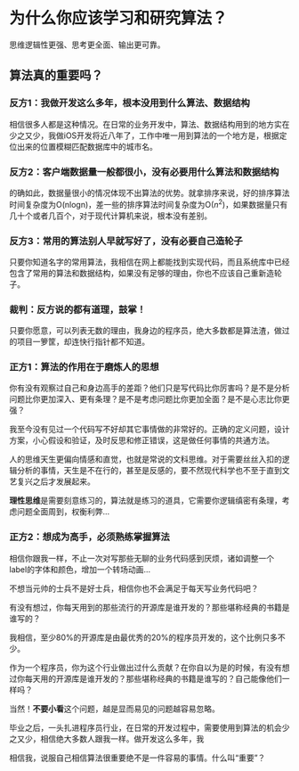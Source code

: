# 为什么你应该学习和研究算法？

思维逻辑性更强、思考更全面、输出更可靠。

## 算法真的重要吗？

### 反方1：我做开发这么多年，根本没用到什么算法、数据结构

相信很多人都是这种情况。在日常的业务开发中，算法、数据结构用到的地方实在少之又少，我做iOS开发将近八年了，工作中唯一用到算法的一个地方是，根据定位出来的位置模糊匹配数据库中的城市名。

### 反方2：客户端数据量一般都很小，没有必要用什么算法和数据结构

的确如此，数据量很小的情况体现不出算法的优势。就拿排序来说，好的排序算法时间复杂度为O(nlogn)，差一些的排序算法时间复杂度为O($n^2$)，如果数据量只有几十个或者几百个，对于现代计算机来说，根本没有差别。

### 反方3：常用的算法别人早就写好了，没有必要自己造轮子

只要你知道名字的常用算法，我相信在网上都能找到实现代码，而且系统库中已经包含了常用的算法和数据结构，如果没有足够的理由，你也不应该自己重新造轮子。

### 裁判：反方说的都有道理，鼓掌！

只要你愿意，可以列表无数的理由，我身边的程序员，绝大多数都是算法渣，做过的项目一箩筐，却连快行指针都不知道。

### 正方1：算法的作用在于磨炼人的思想

你有没有观察过自己和身边高手的差距？他们只是写代码比你厉害吗？是不是分析问题比你更加深入、更有条理？是不是考虑问题比你更加全面？是不是心志比你更强？

我至今没有见过一个代码写不好却其它事情做的非常好的。正确的定义问题，设计方案，小心假设和验证，及时反思和修正错误，这是做任何事情的共通方法。

人的思维天生更偏向情感和直觉，也就是常说的文科思维。对于需要丝丝入扣的逻辑分析的事情，天生是不在行的，甚至是反感的，要不然现代科学也不至于直到文艺复兴之后才发展起来。

**理性思维**是需要刻意练习的，算法就是练习的道具，它需要你逻辑缜密有条理，考虑问题全面周到，权衡利弊...

### 正方2：想成为高手，必须熟练掌握算法

相信你跟我一样，不止一次对写那些无聊的业务代码感到厌烦，诸如调整一个label的字体和颜色，增加一个转场动画…

不想当元帅的士兵不是好士兵，相信你也不会满足于每天写业务代码吧？

有没有想过，你每天用到的那些流行的开源库是谁开发的？那些堪称经典的书籍是谁写的？





我相信，至少80%的开源库是由最优秀的20%的程序员开发的，这个比例只多不少。

作为一个程序员，你为这个行业做出过什么贡献？在你自以为是的时候，有没有想过你每天用的开源库是谁开发的？那些堪称经典的书籍是谁写的？自己能像他们一样吗？



当然！**不要小看**这个问题，越是显而易见的问题越容易忽略。

毕业之后，一头扎进程序员行业，在日常的开发过程中，需要使用到算法的机会少之又少，相信绝大多数人跟我一样。做开发这么多年，我



相信我，说服自己相信算法很重要绝不是一件容易的事情。什么叫“重要”？